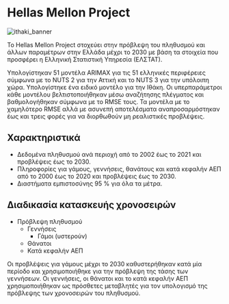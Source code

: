 # Hellas Mellon Project

![ithaki_banner](https://img.huffingtonpost.com/asset/5d83b9b63b0000c49fd79d32.jpeg?ops=1778_1000)

Το Hellas Mellon Project στοχεύει στην πρόβλεψη του πληθυσμού και άλλων παραμέτρων στην Ελλάδα μέχρι το 2030 με βάση τα στοιχεία που προσφέρει η Ελληνική Στατιστική Υπηρεσία (ΕΛΣΤΑΤ).

Υπολογίστηκαν 51 μοντέλα ARIMAX για τις 51 ελληνικές περιφέρειες σύμφωνα με το NUTS 2 για την Αττική και το NUTS 3 για την υπόλοιπη χώρα. Υπολογίστηκε ένα ειδικό μοντέλο για την Ιθάκη. Οι υπερπαράμετροι κάθε μοντέλου βελτιστοποιήθηκαν μέσω αναζήτησης πλέγματος και βαθμολογήθηκαν σύμφωνα με το RMSE τους. Τα μοντέλα με το χαμηλότερο RMSE αλλά με ασυνεπή αποτελέσματα αναπροσαρμόστηκαν έως και τρεις φορές για να διορθωθούν μη ρεαλιστικές προβλέψεις.

## Χαρακτηριστικά

- Δεδομένα πληθυσμού ανά περιοχή από το 2002 έως το 2021 και προβλέψεις έως το 2030.
- Πληροφορίες για γάμους, γεννήσεις, θανάτους και κατά κεφαλήν ΑΕΠ από το 2000 έως το 2020 και προβλέψεις έως το 2030.
- Διαστήματα εμπιστοσύνης 95 % για όλα τα μέτρα.

## Διαδικασία κατασκευής χρονοσειρών

* Πρόβλεψη πληθυσμού
    * Γεννήσεις
        * Γάμοι (υστερούν)
    * Θάνατοι
    * Κατά κεφαλήν ΑΕΠ
        
Οι προβλέψεις για γάμους μέχρι το 2030 καθυστερήθηκαν κατά μία περίοδο και χρησιμοποιήθηκε για την πρόβλεψη της τάσης των γεννήσεων. Οι γεννήσεις, οι θάνατοι και το κατά κεφαλήν ΑΕΠ χρησιμοποιήθηκαν ως πρόσθετες μεταβλητές για τον υπολογισμό της πρόβλεψης των χρονοσειρών του πληθυσμού.